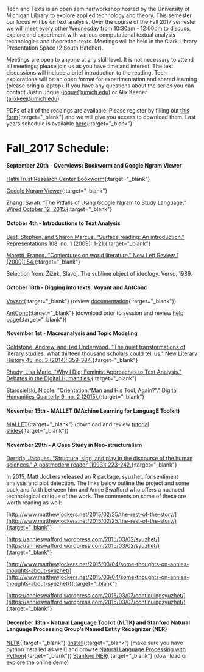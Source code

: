 Tech and Texts is an open seminar/workshop hosted by the University of Michigan Library to explore applied technology and theory. This semester our focus will be on text analysis. Over the course of the Fall 2017 semester we will meet every other Wednesday from 10:30am - 12:00pm to discuss, explore and experiment with various computational textual analysis technologies and theoretical texts. Meetings will be held in the Clark Library Presentation Space (2 South Hatcher).

Meetings are open to anyone at any skill level. It is not necessary to attend all meetings; please join us as you have time and interest. The text discussions will include a brief introduction to the reading. Tech explorations will be an open format for experimentation and shared learning (please bring a laptop). If you have any questions about the series you can contact Justin Joque ([joque@umich.edu](mailto:joque@umich.edu)) or Alix Keener ([alixkee@umich.edu](mailto:alixkee@umich.edu)).

PDFs of all of the readings are available. Please register by filling out [this form](https://docs.google.com/forms/d/e/1FAIpQLSdgnz1XNqmNPU8nAVzMtOXturYoOIHBukKJV-KHuYrnFUSwDQ/viewform){:target="_blank"} and we will give you access to download them. Last years schedule is available [here](https://clarkdatalabs.github.io/techandtexts/fall_2016){:target="_blank"}.

# Fall_2017 Schedule:

#### September 20th - Overviews: Bookworm and Google Ngram Viewer
[HathiTrust Research Center Bookworm](https://analytics.hathitrust.org/bookworm){:target="_blank"}

[Google Ngram Viewer](https://books.google.com/ngrams){:target="_blank"}

[Zhang, Sarah. “The Pitfalls of Using Google Ngram to Study Language,” Wired October 12, 2015.](https://www.wired.com/2015/10/pitfalls-of-studying-language-with-google-ngram/){:target="_blank"}

#### October 4th - Introductions to Text Analysis
[Best, Stephen, and Sharon Marcus. "Surface reading: An introduction." Representations 108, no. 1 (2009): 1-21.](http://www.jstor.org/stable/10.1525/rep.2009.108.1.1){:target="_blank"}

[Moretti, Franco. "Conjectures on world literature." New Left Review 1 (2000): 54.](https://newleftreview.org/II/1/franco-moretti-conjectures-on-world-literature){:target="_blank"}

Selection from: Žižek, Slavoj. The sublime object of ideology. Verso, 1989.

#### October 18th - Digging into texts: Voyant and AntConc
[Voyant](https://voyant-tools.org/){:target="_blank"} (review [documentation](https://voyant-tools.org/docs/){:target="_blank"})

[AntConc](http://www.laurenceanthony.net/software/antconc/){:target="_blank"} (download prior to session and review [help page](http://www.laurenceanthony.net/software/antconc/releases/AntConc344/help.pdf){:target="_blank"})

#### November 1st - Macroanalysis and Topic Modeling
[Goldstone, Andrew, and Ted Underwood. "The quiet transformations of literary studies: What thirteen thousand scholars could tell us." New Literary History 45, no. 3 (2014): 359-384.](http://www.rci.rutgers.edu/~ag978/quiet/preprint.pdf){:target="_blank"}

[Rhody, Lisa Marie. "Why I Dig: Feminist Approaches to Text Analysis." Debates in the Digital Humanities.](http://dhdebates.gc.cuny.edu/debates/text/97){:target="_blank"}

[Starosielski, Nicole. "Orientation:“Man and His Tool, Again?”." Digital Humanities Quarterly 9, no. 2 (2015).](http://www.digitalhumanities.org/dhq/vol/9/2/000211/000211.html){:target="_blank"}

#### November 15th - MALLET (MAchine Learning for LanguagE Toolkit)
[MALLET](http://mallet.cs.umass.edu/){:target="_blank"} (download and review [tutorial slides](http://mallet.cs.umass.edu/mallet-tutorial.pdf){:target="_blank"})

#### November 29th - A Case Study in Neo-structuralism
[Derrida, Jacques. "Structure, sign, and play in the discourse of the human sciences." A postmodern reader (1993): 223-242.](http://www.csudh.edu/ccauthen/576f13/DrrdaSSP.pdf){:target="_blank"}

In 2015, Matt Jockers released an R package, syuzhet, for sentiment analysis and plot detection. The links below outline the project and some back and forth between him and Annie Swafford who offers a nuanced technological critique of the work. The comments on some of these are worth reading as well:

[http://www.matthewjockers.net/2015/02/25/the-rest-of-the-story/](http://www.matthewjockers.net/2015/02/25/the-rest-of-the-story/){:target="_blank"}

[https://annieswafford.wordpress.com/2015/03/02/syuzhet/](https://annieswafford.wordpress.com/2015/03/02/syuzhet/){:target="_blank"}

[http://www.matthewjockers.net/2015/03/04/some-thoughts-on-annies-thoughts-about-syuzhet/](http://www.matthewjockers.net/2015/03/04/some-thoughts-on-annies-thoughts-about-syuzhet/){:target="_blank"}

[https://annieswafford.wordpress.com/2015/03/07/continuingsyuzhet/](https://annieswafford.wordpress.com/2015/03/07/continuingsyuzhet/){:target="_blank"}

#### December 13th - Natural Language Toolkit (NLTK) and Stanford Natural Language Processing Group’s Named Entity Recognizer (NER)
[NLTK](http://www.nltk.org/){:target="_blank"} ([install](http://www.nltk.org/install.html){:target="_blank"} [make sure you have python installed as well] and browse [Natural Language Processing with Python](http://www.nltk.org/book/){:target="_blank"})
[Stanford NER](https://nlp.stanford.edu/software/CRF-NER.shtml){:target="_blank"} (download or explore the online demo)

